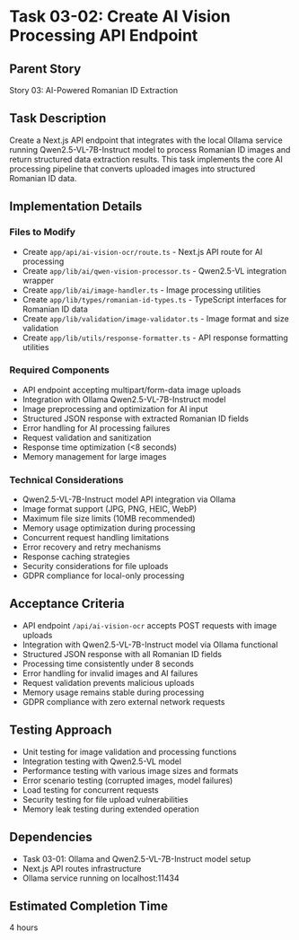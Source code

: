 # Task 03-02: Create AI Vision Processing API Endpoint

## Parent Story

Story 03: AI-Powered Romanian ID Extraction

## Task Description

Create a Next.js API endpoint that integrates with the local Ollama service running
Qwen2.5-VL-7B-Instruct model to process Romanian ID images and return structured data extraction
results. This task implements the core AI processing pipeline that converts uploaded images into
structured Romanian ID data.

## Implementation Details

### Files to Modify

- Create `app/api/ai-vision-ocr/route.ts` - Next.js API route for AI processing
- Create `app/lib/ai/qwen-vision-processor.ts` - Qwen2.5-VL integration wrapper
- Create `app/lib/ai/image-handler.ts` - Image processing utilities
- Create `app/lib/types/romanian-id-types.ts` - TypeScript interfaces for Romanian ID data
- Create `app/lib/validation/image-validator.ts` - Image format and size validation
- Create `app/lib/utils/response-formatter.ts` - API response formatting utilities

### Required Components

- API endpoint accepting multipart/form-data image uploads
- Integration with Ollama Qwen2.5-VL-7B-Instruct model
- Image preprocessing and optimization for AI input
- Structured JSON response with extracted Romanian ID fields
- Error handling for AI processing failures
- Request validation and sanitization
- Response time optimization (<8 seconds)
- Memory management for large images

### Technical Considerations

- Qwen2.5-VL-7B-Instruct model API integration via Ollama
- Image format support (JPG, PNG, HEIC, WebP)
- Maximum file size limits (10MB recommended)
- Memory usage optimization during processing
- Concurrent request handling limitations
- Error recovery and retry mechanisms
- Response caching strategies
- Security considerations for file uploads
- GDPR compliance for local-only processing

## Acceptance Criteria

- API endpoint `/api/ai-vision-ocr` accepts POST requests with image uploads
- Integration with Qwen2.5-VL-7B-Instruct model via Ollama functional
- Structured JSON response with all Romanian ID fields
- Processing time consistently under 8 seconds
- Error handling for invalid images and AI failures
- Request validation prevents malicious uploads
- Memory usage remains stable during processing
- GDPR compliance with zero external network requests

## Testing Approach

- Unit testing for image validation and processing functions
- Integration testing with Qwen2.5-VL model
- Performance testing with various image sizes and formats
- Error scenario testing (corrupted images, model failures)
- Load testing for concurrent requests
- Security testing for file upload vulnerabilities
- Memory leak testing during extended operation

## Dependencies

- Task 03-01: Ollama and Qwen2.5-VL-7B-Instruct model setup
- Next.js API routes infrastructure
- Ollama service running on localhost:11434

## Estimated Completion Time

4 hours
